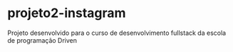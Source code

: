 # projeto2-instagram
 Projeto desenvolvido para o curso de desenvolvimento fullstack da escola de programação Driven
